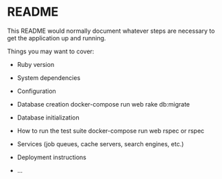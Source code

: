 # README

This README would normally document whatever steps are necessary to get the
application up and running.

Things you may want to cover:

* Ruby version

* System dependencies

* Configuration

* Database creation
docker-compose run web rake db:migrate

* Database initialization

* How to run the test suite
docker-compose run web rspec
or
rspec

* Services (job queues, cache servers, search engines, etc.)

* Deployment instructions

* ...
